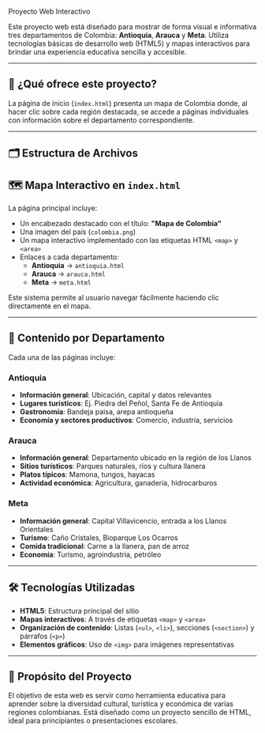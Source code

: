 Proyecto Web Interactivo 

Este proyecto web está diseñado para mostrar de forma visual e informativa tres departamentos de Colombia: **Antioquia**, **Arauca** y **Meta**. Utiliza tecnologías básicas de desarrollo web (HTML5) y mapas interactivos para brindar una experiencia educativa sencilla y accesible.

---

## 🧭 ¿Qué ofrece este proyecto?

La página de inicio (`index.html`) presenta un mapa de Colombia donde, al hacer clic sobre cada región destacada, se accede a páginas individuales con información sobre el departamento correspondiente.

---

## 🗂️ Estructura de Archivos

## 🗺️ Mapa Interactivo en `index.html`

La página principal incluye:

- Un encabezado destacado con el título: **"Mapa de Colombia"**
- Una imagen del país (`colombia.png`)
- Un mapa interactivo implementado con las etiquetas HTML `<map>` y `<area>`
- Enlaces a cada departamento:
  - **Antioquia** → `antioquia.html`
  - **Arauca** → `arauca.html`
  - **Meta** → `meta.html`

Este sistema permite al usuario navegar fácilmente haciendo clic directamente en el mapa.

---

## 📝 Contenido por Departamento

Cada una de las páginas incluye:

###  Antioquia
- **Información general**: Ubicación, capital y datos relevantes
- **Lugares turísticos**: Ej. Piedra del Peñol, Santa Fe de Antioquia
- **Gastronomía**: Bandeja paisa, arepa antioqueña
- **Economía y sectores productivos**: Comercio, industria, servicios

###  Arauca
- **Información general**: Departamento ubicado en la región de los Llanos
- **Sitios turísticos**: Parques naturales, ríos y cultura llanera
- **Platos típicos**: Mamona, tungos, hayacas
- **Actividad económica**: Agricultura, ganadería, hidrocarburos

###  Meta
- **Información general**: Capital Villavicencio, entrada a los Llanos Orientales
- **Turismo**: Caño Cristales, Bioparque Los Ocarros
- **Comida tradicional**: Carne a la llanera, pan de arroz
- **Economía**: Turismo, agroindustria, petróleo

---

## 🛠 Tecnologías Utilizadas

- **HTML5**: Estructura principal del sitio
- **Mapas interactivos**: A través de etiquetas `<map>` y `<area>`
- **Organización de contenido**: Listas (`<ul>`, `<li>`), secciones (`<section>`) y párrafos (`<p>`)
- **Elementos gráficos**: Uso de `<img>` para imágenes representativas

---

## 🎯 Propósito del Proyecto

El objetivo de esta web es servir como herramienta educativa para aprender sobre la diversidad cultural, turística y económica de varias regiones colombianas. Está diseñado como un proyecto sencillo de HTML, ideal para principiantes o presentaciones escolares.
